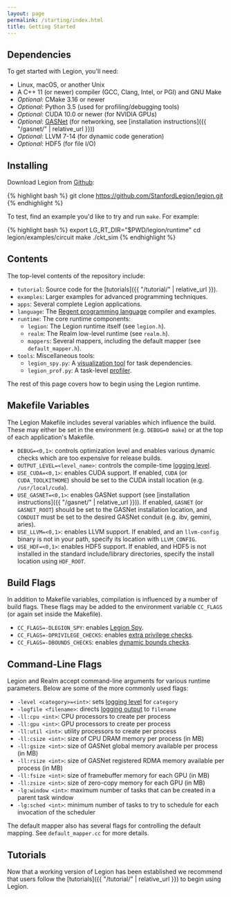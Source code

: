 ```yaml
---
layout: page
permalink: /starting/index.html
title: Getting Started 
---
```


## Dependencies

To get started with Legion, you'll need:

  * Linux, macOS, or another Unix
  * A C++ 11 (or newer) compiler (GCC, Clang, Intel, or PGI) and GNU Make
  * *Optional*: CMake 3.16 or newer
  * *Optional*: Python 3.5 (used for profiling/debugging tools)
  * *Optional*: CUDA 10.0 or newer (for NVIDIA GPUs)
  * *Optional*: [GASNet](https://gasnet.lbl.gov/) (for networking, see
     [installation instructions]({{ "/gasnet/" | relative_url }}))
  * *Optional*: LLVM 7-14 (for dynamic code generation)
  * *Optional*: HDF5 (for file I/O)

## Installing

Download Legion from [Github](https://github.com/StanfordLegion/legion):

{% highlight bash %}
git clone https://github.com/StanfordLegion/legion.git
{% endhighlight %}

To test, find an example you'd like to try and run `make`. For example:

{% highlight bash %}
export LG_RT_DIR="$PWD/legion/runtime"
cd legion/examples/circuit
make
./ckt_sim
{% endhighlight %}

## Contents

The top-level contents of the repository include:

  * `tutorial`: Source code for the [tutorials]({{ "/tutorial/" | relative_url }}).
  * `examples`: Larger examples for advanced programming techniques.
  * `apps`: Several complete Legion applications.
  * `language`: The [Regent programming language](http://regent-lang.org/) compiler and examples.
  * `runtime`: The core runtime components:
      * `legion`: The Legion runtime itself (see `legion.h`).
      * `realm`: The Realm low-level runtime (see `realm.h`).
      * `mappers`: Several mappers, including the default mapper (see `default_mapper.h`).
  * `tools`: Miscellaneous tools:
      * `legion_spy.py`: A [visualization tool](/debugging/#legion-spy) for task dependencies.
      * `legion_prof.py`: A task-level [profiler](/profiling/#legion-prof).

The rest of this page covers how to begin using the
Legion runtime.

## Makefile Variables

The Legion Makefile includes several variables which influence the
build. These may either be set in the environment (e.g. `DEBUG=0
make`) or at the top of each application's Makefile.

  * `DEBUG=<0,1>`: controls optimization level and enables various
    dynamic checks which are too expensive for release builds.
  * `OUTPUT_LEVEL=<level_name>`: controls the compile-time [logging
    level](/debugging/#logging-infrastructure).
  * `USE_CUDA=<0,1>`: enables CUDA support. If enabled, `CUDA` (or `CUDA_TOOLKITHOME`) should be set to the CUDA install location (e.g. `/usr/local/cuda`).
  * `USE_GASNET=<0,1>`: enables GASNet support (see [installation instructions]({{ "/gasnet/" | relative_url }})). If enabled, `GASNET` (or `GASNET_ROOT`) should be set to the GASNet installation location, and `CONDUIT` must be set to the desired GASNet conduit (e.g. ibv, gemini, aries).
  * `USE_LLVM=<0,1>`: enables LLVM support. If enabled, and an `llvm-config` binary is not in your path, specify its location with `LLVM_CONFIG`.
  * `USE_HDF=<0,1>`: enables HDF5 support. If enabled, and HDF5 is not installed in the standard include/library directories, specify the install location using `HDF_ROOT`.

## Build Flags

In addition to Makefile variables, compilation is influenced by a
number of build flags. These flags may be added to the environment
variable `CC_FLAGS` (or again set inside the Makefile).

  * `CC_FLAGS=-DLEGION_SPY`: enables [Legion Spy](/debugging/#legion-spy).
  * `CC_FLAGS=-DPRIVILEGE_CHECKS`: enables [extra privilege checks](/debugging/#privilege-checks).
  * `CC_FLAGS=-DBOUNDS_CHECKS`: enables [dynamic bounds checks](/debugging/#bounds-checks).

## Command-Line Flags

Legion and Realm accept command-line arguments for various runtime
parameters. Below are some of the more commonly used flags:

  * `-level <category>=<int>`:
    sets [logging level](/debugging/#logging-infrastructure) for `category`
  * `-logfile <filename>`:
    directs [logging output](/debugging/#logging-infrastructure) to `filename`
  * `-ll:cpu <int>`: CPU processors to create per process
  * `-ll:gpu <int>`: GPU processors to create per process
  * `-ll:util <int>`: utility processors to create per process
  * `-ll:csize <int>`: size of CPU DRAM memory per process (in MB)
  * `-ll:gsize <int>`: size of GASNet global memory available per process (in MB)
  * `-ll:rsize <int>`: size of GASNet registered RDMA memory available per process (in MB)
  * `-ll:fsize <int>`: size of framebuffer memory for each GPU (in MB)
  * `-ll:zsize <int>`: size of zero-copy memory for each GPU (in MB)
  * `-lg:window <int>`: maximum number of tasks that can be created in a parent task window
  * `-lg:sched <int>`: minimum number of tasks to try to schedule for each invocation of the scheduler

The default mapper also has several flags for controlling the default mapping.
See `default_mapper.cc` for more details.

## Tutorials

Now that a working version of Legion has been established we recommend
that users follow the [tutorials]({{ "/tutorial/" | relative_url }}) to begin using Legion.
